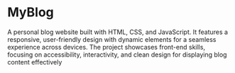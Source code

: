 # MyBlog
A personal blog website built with HTML, CSS, and JavaScript. It features a responsive, user-friendly design with dynamic elements for a seamless experience across devices. The project showcases front-end skills, focusing on accessibility, interactivity, and clean design for displaying blog content effectively
